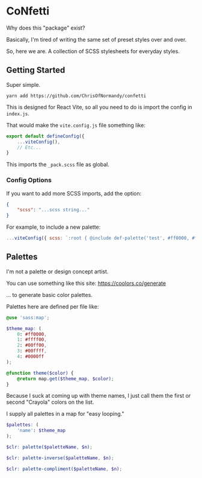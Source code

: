 # CoNfetti

Why does this "package" exist?

Basically, I'm tired of writing the same set of preset styles over and over.

So, here we are. A collection of SCSS stylesheets for everyday styles.

## Getting Started

Super simple.

`yarn add https://github.com/ChrisOfNormandy/confetti`

This is designed for React Vite, so all you need to do is import the config in `index.js`.

That would make the `vite.config.js` file something like:

```js
export default defineConfig({
    ...viteConfig(),
    // Etc...
}
```

This imports the `_pack.scss` file as global.

### Config Options

If you want to add more SCSS imports, add the option:

```json
{
    "scss": "...scss string..."
}
```

For example, to include a new palette:

```js
...viteConfig({ scss: `:root { @include def-palette('test', #ff0000, #ffff00, #00ff00, #00ffff, #0000ff); }` })
```

## Palettes

I'm not a palette or design concept artist.

You can use something like this site: https://coolors.co/generate

... to generate basic color palettes.

Palettes here are defined per file like:

```scss
@use 'sass:map';

$theme_map: (
    0: #ff0000,
    1: #ffff00,
    2: #00ff00,
    3: #00ffff,
    4: #0000ff
);

@function theme($color) {
    @return map.get($theme_map, $color);
}
```

Because I suck at coming up with theme names, I just call them the first or second "Crayola" colors on the list.

I supply all palettes in a map for "easy looping."

```scss
$palettes: (
    'name': $theme_map
);

$clr: palette($paletteName, $n);

$clr: palette-inverse($paletteName, $n);

$clr: palette-compliment($paletteName, $n);
```